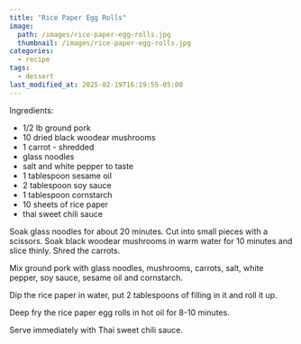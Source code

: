 ```yaml
---
title: "Rice Paper Egg Rolls"
image: 
  path: /images/rice-paper-egg-rolls.jpg
  thumbnail: /images/rice-paper-egg-rolls.jpg
categories:
  - recipe
tags:
  - dessert
last_modified_at: 2025-02-19T16:19:55-05:00
---
```


Ingredients:
* 1/2 lb ground pork
* 10 dried black woodear mushrooms
* 1 carrot - shredded
* glass noodles 
* salt and white pepper to taste
* 1 tablespoon sesame oil
* 2 tablespoon soy sauce 
* 1 tablespoon cornstarch
* 10 sheets of rice paper
* thai sweet chili sauce


Soak glass noodles for about 20 minutes. Cut into small pieces with a scissors. Soak black woodear mushrooms in warm water for 10 minutes and slice thinly. Shred the carrots.

Mix ground pork with glass noodles, mushrooms, carrots, salt, white pepper, soy sauce, sesame oil and cornstarch.

Dip the rice paper in water, put 2 tablespoons of filling in it and roll it up.

Deep fry the rice paper egg rolls in hot oil for 8-10 minutes.

Serve immediately with Thai sweet chili sauce.





